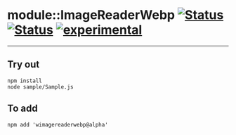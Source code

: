 
# module::ImageReaderWebp [![Status](https://circleci.com/gh/Wandalen/wImageReaderWebp.svg?style=shield)](https://img.shields.io/circleci/build/github/Wandalen/wImageReaderWebp?label=Test&logo=Test) [![Status](https://github.com/Wandalen/wImageReaderWebp/workflows/Test/badge.svg)](https://github.com/Wandalen/wImageReaderWebp/actions?query=workflow%3ATest) [![experimental](https://img.shields.io/badge/stability-experimental-orange.svg)](https://github.com/emersion/stability-badges#experimental)

___

## Try out
```
npm install
node sample/Sample.js
```

## To add
```
npm add 'wimagereaderwebp@alpha'
```

